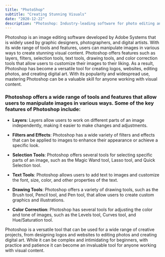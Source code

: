 ```yaml
---
title: "PhotoShop"
subtitle: "Creating Stunning Visuals"
date: "2020-12-22"
description: "Photoshop: Industry-leading software for photo editing and design. Enhance photos with color correction, retouching, and compositing. Create 3D models, work with video, and automate tasks. Unleash your creativity and produce professional-quality designs."
---
```


Photoshop is an image editing software developed by Adobe Systems that is widely used by graphic designers, photographers, and digital artists. With its wide range of tools and features, users can manipulate images in various ways to create stunning visual content. Photoshop offers features such as layers, filters, selection tools, text tools, drawing tools, and color correction tools that allow users to customize their images to their liking. As a result, Photoshop has become a versatile tool for creating logos, websites, editing photos, and creating digital art. With its popularity and widespread use, mastering Photoshop can be a valuable skill for anyone working with visual content.

### Photoshop offers a wide range of tools and features that allow users to manipulate images in various ways. Some of the key features of Photoshop include:

- **Layers**: Layers allow users to work on different parts of an image independently, making it easier to make changes and adjustments.

- **Filters and Effects**: Photoshop has a wide variety of filters and effects that can be applied to images to enhance their appearance or achieve a specific look.

- **Selection Tools**: Photoshop offers several tools for selecting specific parts of an image, such as the Magic Wand tool, Lasso tool, and Quick Selection tool.

- **Text Tools**: Photoshop allows users to add text to images and customize the font, size, color, and other properties of the text.

- **Drawing Tools**: Photoshop offers a variety of drawing tools, such as the Brush tool, Pencil tool, and Pen tool, that allow users to create custom graphics and illustrations.

- **Color Correction**: Photoshop has several tools for adjusting the color and tone of images, such as the Levels tool, Curves tool, and Hue/Saturation tool.

Photoshop is a versatile tool that can be used for a wide range of creative projects, from designing logos and websites to editing photos and creating digital art. While it can be complex and intimidating for beginners, with practice and patience it can become an invaluable tool for anyone working with visual content.
